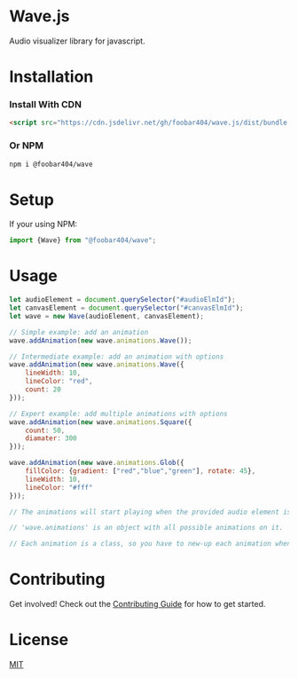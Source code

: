 # Wave.js

Audio visualizer library for javascript.

# Installation 
 
<h3>Install With CDN</h3>

```html
<script src="https://cdn.jsdelivr.net/gh/foobar404/wave.js/dist/bundle.js"></script>
```

<h3>Or NPM</h3>

```html
npm i @foobar404/wave
```

# Setup

If your using NPM: 
```javascript
import {Wave} from "@foobar404/wave";
```

# Usage

```javascript
let audioElement = document.querySelector("#audioElmId");
let canvasElement = document.querySelector("#canvasElmId");
let wave = new Wave(audioElement, canvasElement);

// Simple example: add an animation
wave.addAnimation(new wave.animations.Wave());

// Intermediate example: add an animation with options
wave.addAnimation(new wave.animations.Wave({
    lineWidth: 10,
    lineColor: "red",
    count: 20
}));

// Expert example: add multiple animations with options
wave.addAnimation(new wave.animations.Square({
    count: 50,
    diamater: 300
}));

wave.addAnimation(new wave.animations.Glob({
    fillColor: {gradient: ["red","blue","green"], rotate: 45},
    lineWidth: 10,
    lineColor: "#fff"
}));

// The animations will start playing when the provided audio element is played

// 'wave.animations' is an object with all possible animations on it.

// Each animation is a class, so you have to new-up each animation when passed to 'addAnimation'

```

# Contributing
Get involved! Check out the [Contributing Guide](./CONTRIBUTING.md) for how to get started.

# License
[MIT](https://choosealicense.com/licenses/mit/)
